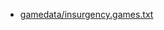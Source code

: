  * [gamedata/insurgency.games.txt](https://raw.githubusercontent.com/jaredballou/insurgency-sourcemod/master/gamedata/insurgency.games.txt)
